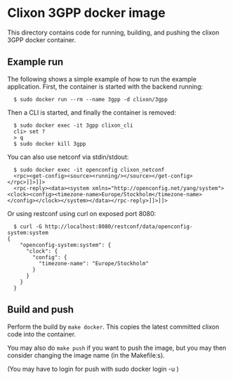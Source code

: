 # Clixon 3GPP docker image

This directory contains code for running, building, and pushing the clixon 3GPP docker container. 

## Example run

The following shows a simple example of how to run the example
application. First, the container is started with the backend running:
```
  $ sudo docker run --rm --name 3gpp -d clixon/3gpp
```
Then a CLI is started, and finally the container is removed:
```
  $ sudo docker exec -it 3gpp clixon_cli
  cli> set ?
  > q
  $ sudo docker kill 3gpp
```

You can also use netconf via stdin/stdout:
```
  $ sudo docker exec -it openconfig clixon_netconf
  <rpc><get-config><source><running/></source></get-config></rpc>]]>]]>
  <rpc-reply><data><system xmlns="http://openconfig.net/yang/system"><clock><config><timezone-name>Europe/Stockholm</timezone-name></config></clock></system></data></rpc-reply>]]>]]>
```

Or using restconf using curl on exposed port 8080:
```
  $ curl -G http://localhost:8080/restconf/data/openconfig-system:system
{
    "openconfig-system:system": {
      "clock": {
        "config": {
          "timezone-name": "Europe/Stockholm"
        }
      }
    }
  }
```

## Build and push

Perform the build by `make docker`. This copies the latest committed clixon code into the container.

You may also do `make push` if you want to push the image, but you may then consider changing the image name (in the Makefile:s).

(You may have to login for push with sudo docker login -u <username>)
